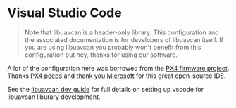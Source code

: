 Visual Studio Code
====================================

> Note that libuavcan is a header-only library. This configuration and the associated documentation is for developers of libuavcan itself. If you are using libuavcan you probably won't benefit from this configuration but hey, thanks for using our software.

A lot of the configuration here was borrowed from the [PX4 firmware project](https://github.com/PX4/Firmware/blob/master/.vscode/). Thanks [PX4 peeps](https://www.dronecode.org/) and thank you [Microsoft](https://www.microsoft.com) for this great open-source IDE.

See the [libuavcan dev guide](https://uavcan.org/libuavcan/_lib_dev_guide.html) for full details on setting up vscode for libuavcan liburary development.
